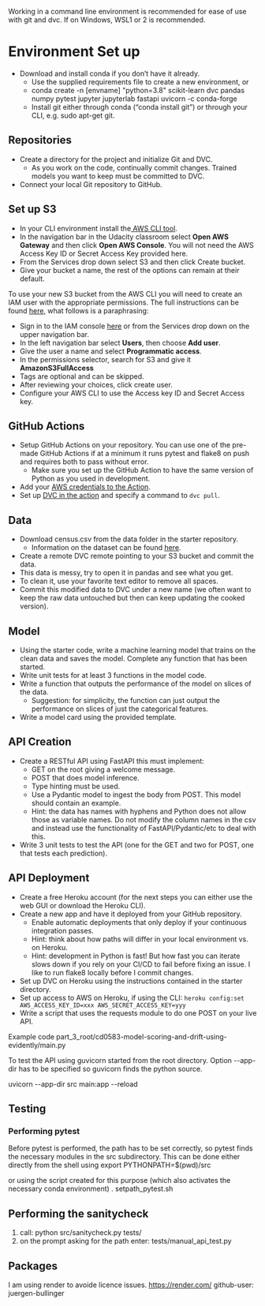 Working in a command line environment is recommended for ease of use with git and dvc. If on Windows, WSL1 or 2 is recommended.

# Environment Set up
* Download and install conda if you don’t have it already.
    * Use the supplied requirements file to create a new environment, or
    * conda create -n [envname] "python=3.8" scikit-learn dvc pandas numpy pytest jupyter jupyterlab fastapi uvicorn -c conda-forge
    * Install git either through conda (“conda install git”) or through your CLI, e.g. sudo apt-get git.

## Repositories

* Create a directory for the project and initialize Git and DVC.
   * As you work on the code, continually commit changes. Trained models you want to keep must be committed to DVC.
* Connect your local Git repository to GitHub.

## Set up S3

* In your CLI environment install the<a href="https://docs.aws.amazon.com/cli/latest/userguide/cli-chap-install.html" target="_blank"> AWS CLI tool</a>.
* In the navigation bar in the Udacity classroom select **Open AWS Gateway** and then click **Open AWS Console**. You will not need the AWS Access Key ID or Secret Access Key provided here.
* From the Services drop down select S3 and then click Create bucket.
* Give your bucket a name, the rest of the options can remain at their default.

To use your new S3 bucket from the AWS CLI you will need to create an IAM user with the appropriate permissions. The full instructions can be found <a href="https://docs.aws.amazon.com/IAM/latest/UserGuide/id_users_create.html#id_users_create_console" target="_blank">here</a>, what follows is a paraphrasing:

* Sign in to the IAM console <a href="https://console.aws.amazon.com/iam/" target="_blank">here</a> or from the Services drop down on the upper navigation bar.
* In the left navigation bar select **Users**, then choose **Add user**.
* Give the user a name and select **Programmatic access**.
* In the permissions selector, search for S3 and give it **AmazonS3FullAccess**
* Tags are optional and can be skipped.
* After reviewing your choices, click create user. 
* Configure your AWS CLI to use the Access key ID and Secret Access key.

## GitHub Actions

* Setup GitHub Actions on your repository. You can use one of the pre-made GitHub Actions if at a minimum it runs pytest and flake8 on push and requires both to pass without error.
   * Make sure you set up the GitHub Action to have the same version of Python as you used in development.
* Add your <a href="https://github.com/marketplace/actions/configure-aws-credentials-action-for-github-actions" target="_blank">AWS credentials to the Action</a>.
* Set up <a href="https://github.com/iterative/setup-dvc" target="_blank">DVC in the action</a> and specify a command to `dvc pull`.

## Data

* Download census.csv from the data folder in the starter repository.
   * Information on the dataset can be found <a href="https://archive.ics.uci.edu/ml/datasets/census+income" target="_blank">here</a>.
* Create a remote DVC remote pointing to your S3 bucket and commit the data.
* This data is messy, try to open it in pandas and see what you get.
* To clean it, use your favorite text editor to remove all spaces.
* Commit this modified data to DVC under a new name (we often want to keep the raw data untouched but then can keep updating the cooked version).

## Model

* Using the starter code, write a machine learning model that trains on the clean data and saves the model. Complete any function that has been started.
* Write unit tests for at least 3 functions in the model code.
* Write a function that outputs the performance of the model on slices of the data.
   * Suggestion: for simplicity, the function can just output the performance on slices of just the categorical features.
* Write a model card using the provided template.

## API Creation

* Create a RESTful API using FastAPI this must implement:
   * GET on the root giving a welcome message.
   * POST that does model inference.
   * Type hinting must be used.
   * Use a Pydantic model to ingest the body from POST. This model should contain an example.
    * Hint: the data has names with hyphens and Python does not allow those as variable names. Do not modify the column names in the csv and instead use the functionality of FastAPI/Pydantic/etc to deal with this.
* Write 3 unit tests to test the API (one for the GET and two for POST, one that tests each prediction).

## API Deployment

* Create a free Heroku account (for the next steps you can either use the web GUI or download the Heroku CLI).
* Create a new app and have it deployed from your GitHub repository.
   * Enable automatic deployments that only deploy if your continuous integration passes.
   * Hint: think about how paths will differ in your local environment vs. on Heroku.
   * Hint: development in Python is fast! But how fast you can iterate slows down if you rely on your CI/CD to fail before fixing an issue. I like to run flake8 locally before I commit changes.
* Set up DVC on Heroku using the instructions contained in the starter directory.
* Set up access to AWS on Heroku, if using the CLI: `heroku config:set AWS_ACCESS_KEY_ID=xxx AWS_SECRET_ACCESS_KEY=yyy`
* Write a script that uses the requests module to do one POST on your live API.

Example code
part_3_root/cd0583-model-scoring-and-drift-using-evidently/main.py

To test the API using guvicorn started from the root directory.
Option --app-dir has to be specified so guvicorn finds the python source.

uvicorn --app-dir src  main:app --reload

## Testing
### Performing pytest
Before pytest is performed, the path has to be set correctly, so pytest finds
the necessary modules in the src subdirectory. This can be done either directly
from the shell using
export PYTHONPATH=$(pwd)/src

or using the script created for this purpose (which also activates the
necessary conda environment)
. setpath_pytest.sh

## Performing the sanitycheck
1. call:
python src/sanitycheck.py tests/
2. on the prompt asking for the path enter:
tests/manual_api_test.py


## Packages

I am using render to avoide licence issues.
https://render.com/
github-user: juergen-bullinger


